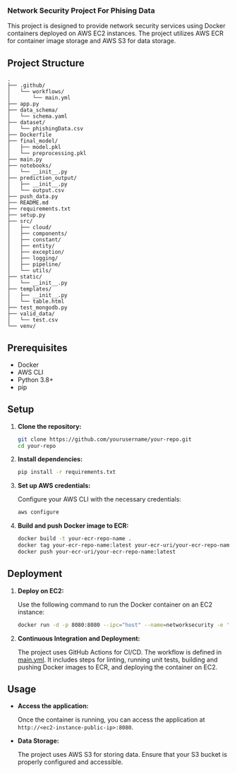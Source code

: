 ### Network Security Project For Phising Data

This project is designed to provide network security services using Docker containers deployed on AWS EC2 instances. The project utilizes AWS ECR for container image storage and AWS S3 for data storage.

## Project Structure
    
    .
    ├── .github/
    │   └── workflows/
    │       └── main.yml
    ├── app.py
    ├── data_schema/
    │   └── schema.yaml
    ├── dataset/
    │   └── phishingData.csv
    ├── Dockerfile
    ├── final_model/
    │   ├── model.pkl
    │   └── preprocessing.pkl
    ├── main.py
    ├── notebooks/
    │   └── __init__.py
    ├── prediction_output/
    │   ├── __init__.py
    │   └── output.csv
    ├── push_data.py
    ├── README.md
    ├── requirements.txt
    ├── setup.py
    ├── src/
    │   ├── cloud/
    │   ├── components/
    │   ├── constant/
    │   ├── entity/
    │   ├── exception/
    │   ├── logging/
    │   ├── pipeline/
    │   └── utils/
    ├── static/
    │   └── __init__.py
    ├── templates/
    │   ├── __init__.py
    │   └── table.html
    ├── test_mongodb.py
    ├── valid_data/
    │   └── test.csv
    └── venv/
    


## Prerequisites

- Docker
- AWS CLI
- Python 3.8+
- pip

## Setup

1. **Clone the repository:**

    ```sh
    git clone https://github.com/yourusername/your-repo.git
    cd your-repo
    ```

2. **Install dependencies:**

    ```sh
    pip install -r requirements.txt
    ```

3. **Set up AWS credentials:**

    Configure your AWS CLI with the necessary credentials:

    ```sh
    aws configure
    ```

4. **Build and push Docker image to ECR:**

    ```sh
    docker build -t your-ecr-repo-name .
    docker tag your-ecr-repo-name:latest your-ecr-uri/your-ecr-repo-name:latest
    docker push your-ecr-uri/your-ecr-repo-name:latest
    ```

## Deployment

1. **Deploy on EC2:**

    Use the following command to run the Docker container on an EC2 instance:

    ```sh
    docker run -d -p 8080:8080 --ipc="host" --name=networksecurity -e 'AWS_ACCESS_KEY_ID=your-access-key-id' -e 'AWS_SECRET_ACCESS_KEY=your-secret-access-key' -e 'AWS_REGION=your-region' your-ecr-uri/your-ecr-repo-name:latest
    ```

2. **Continuous Integration and Deployment:**

    The project uses GitHub Actions for CI/CD. The workflow is defined in [main.yml](http://_vscodecontentref_/9). It includes steps for linting, running unit tests, building and pushing Docker images to ECR, and deploying the container on EC2.

## Usage

- **Access the application:**

    Once the container is running, you can access the application at `http://<ec2-instance-public-ip>:8080`.

- **Data Storage:**

    The project uses AWS S3 for storing data. Ensure that your S3 bucket is properly configured and accessible.


